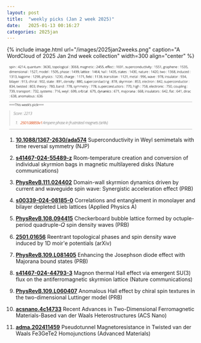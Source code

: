 ```yaml
---
layout: post
title:  "weekly picks (Jan 2 week 2025)"
date:   2025-01-13 00:16:27
categories: 2025jan
---
```


{% include image.html url="/images/2025jan2weeks.png" caption="A WordCloud of 2025 Jan 2nd week collection" width=300 align="center" %}



<img src="/images/2025jan2weeks-pick.png">





1. **[10.1088/1367-2630/ada574](https://iopscience.iop.org/article/10.1088/1367-2630/ada574/pdf)** Superconductivity in Weyl semimetals with time reversal symmetry (NJP)


1. **[s41467-024-55489-z](https://www.nature.com/articles/s41467-024-55489-z)** Room-temperature creation and conversion of individual skyrmion bags in magnetic multilayered disks (Nature communications)


1. **[PhysRevB.111.024402](https://journals.aps.org/prb/abstract/10.1103/PhysRevB.111.024402)** Domain-wall skyrmion dynamics driven by current and waveguide spin wave: Synergistic acceleration effect (PRB)


1. **[s00339-024-08185-0](https://link.springer.com/article/10.1007/s00339-024-08185-0)** Correlations and entanglement in monolayer and bilayer depleted Lieb lattices (Applied Physics A)


1. **[PhysRevB.108.094415](https://journals.aps.org/prb/abstract/10.1103/PhysRevB.108.094415)** Checkerboard bubble lattice formed by octuple-period quadruple-𝑄 spin density waves (PRB)


1. **[2501.01656](https://arxiv.org/abs/2501.01656)** Reentrant topological phases and spin density wave induced by 1D moir'e potentials (arXiv)


1. **[PhysRevB.109.L081405](https://journals.aps.org/prb/abstract/10.1103/PhysRevB.109.L081405)** Enhancing the Josephson diode effect with Majorana bound states (PRB)


1. **[s41467-024-44793-3](https://www.nature.com/articles/s41467-024-44793-3)** Magnon thermal Hall effect via emergent SU(3) flux on the antiferromagnetic skyrmion lattice (Nature communications)

1. **[PhysRevB.109.L060407](https://journals.aps.org/prb/abstract/10.1103/PhysRevB.109.L060407)** Anomalous Hall effect by chiral spin textures in the two-dimensional Luttinger model (PRB)

1. **[acsnano.4c14733](https://pubs.acs.org/doi/full/10.1021/acsnano.4c14733)** Recent Advances in Two-Dimensional Ferromagnetic Materials-Based van der Waals Heterostructures (ACS Nano)


1. **[adma.202411459](https://onlinelibrary.wiley.com/doi/full/10.1002/adma.202411459)** Pseudotunnel Magnetoresistance in Twisted van der Waals Fe3GeTe2 Homojunctions (Advanced Materials)



